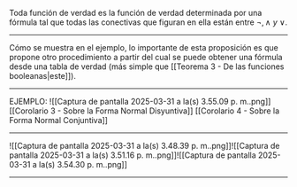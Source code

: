 Toda función de verdad es la función de verdad determinada por una fórmula tal que todas las conectivas que figuran en ella están entre $¬,∧\ y\ ∨$.
***
Cómo se muestra en el ejemplo, lo importante de esta proposición es que propone otro procedimiento a partir del cual se puede obtener una fórmula desde una tabla de verdad (más simple que [[Teorema 3 - De las funciones booleanas|este]]).
***
EJEMPLO: ![[Captura de pantalla 2025-03-31 a la(s) 3.55.09 p. m..png]]
[[Corolario 3 - Sobre la Forma Normal Disyuntiva]] 
[[Corolario 4 - Sobre la Forma Normal Conjuntiva]]  
***
![[Captura de pantalla 2025-03-31 a la(s) 3.48.39 p. m..png]]![[Captura de pantalla 2025-03-31 a la(s) 3.51.16 p. m..png]]![[Captura de pantalla 2025-03-31 a la(s) 3.54.30 p. m..png]]
***
